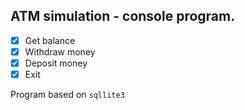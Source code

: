 ## ATM simulation - console program.

- [x] Get balance
- [x] Withdraw money
- [x] Deposit money
- [x] Exit

Program based on `sqllite3`